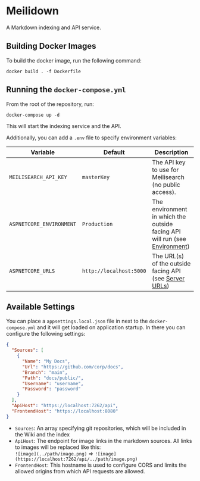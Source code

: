 # Meilidown

A Markdown indexing and API service.

## Building Docker Images

To build the docker image, run the following command:

```
docker build . -f Dockerfile
```

## Running the `docker-compose.yml`

From the root of the repository, run:

```
docker-compose up -d
```

This will start the indexing service and the API.

Additionally, you can add a `.env` file to specify environment variables:

| Variable                 | Default                 | Description                                                                  |
|--------------------------|-------------------------|------------------------------------------------------------------------------|
| `MEILISEARCH_API_KEY`    | `masterKey`             | The API key to use for Meilisearch (no public access).                       |
| `ASPNETCORE_ENVIRONMENT` | `Production`            | The environment in which the outside facing API will run (see [Environment]) |
| `ASPNETCORE_URLS`        | `http://localhost:5000` | The URL(s) of the outside facing API (see [Server URLs])                     |

## Available Settings

You can place a `appsettings.local.json` file in next to the `docker-compose.yml` and it will get loaded on application startup.
In there you can configure the following settings:

```json
{
  "Sources": [
    {
      "Name": "My Docs",
      "Url": "https://github.com/corp/docs",
      "Branch": "main",
      "Path": "docs/public/",
      "Username": "username",
      "Password": "password"
    }
  ],
  "ApiHost": "https://localhost:7262/api",
  "FrontendHost": "https://localhost:8080"
}
```

- `Sources`: An array specifying git repositories, which will be included in the Wiki and the index
- `ApiHost`: The endpoint for image links in the markdown sources. All links to images will be replaced like this:  
  `![image](../path/image.png)` => `![image](https://localhost:7262/api/../path/image.png)`
- `FrontendHost`: This hostname is used to configure CORS and limits the allowed origins from which API requests are allowed.

[Environment]: https://docs.microsoft.com/en-us/aspnet/core/fundamentals/host/web-host?view=aspnetcore-6.0#environment
[Server URLs]: https://docs.microsoft.com/en-us/aspnet/core/fundamentals/host/web-host?view=aspnetcore-6.0#server-urls
